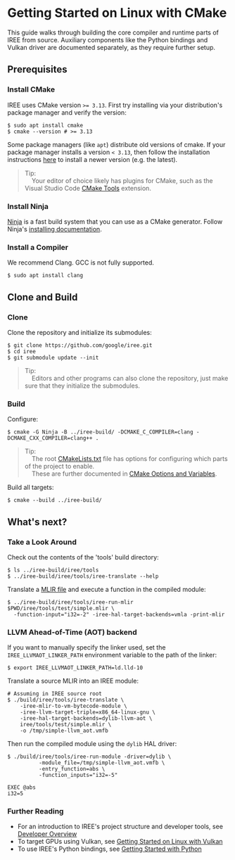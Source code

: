 # Getting Started on Linux with CMake

<!--
Notes to those updating this guide:

    * This document should be __simple__ and cover essential items only.
      Notes for optional components should go in separate files.

    * This document parallels getting_started_windows_cmake.md and
      getting_started_macos_bazel.md
      Please keep them in sync.
-->

This guide walks through building the core compiler and runtime parts of IREE
from source. Auxiliary components like the Python bindings and Vulkan driver are
documented separately, as they require further setup.

## Prerequisites

### Install CMake

IREE uses CMake version `>= 3.13`. First try installing via your distribution's
package manager and verify the version:

```shell
$ sudo apt install cmake
$ cmake --version # >= 3.13
```

Some package managers (like `apt`) distribute old versions of cmake. If your
package manager installs a version `< 3.13`, then follow the installation
instructions [here](https://cmake.org/install/) to install a newer version (e.g.
the latest).

> Tip:<br>
> &nbsp;&nbsp;&nbsp;&nbsp;Your editor of choice likely has plugins for CMake,
> such as the Visual Studio Code
> [CMake Tools](https://github.com/microsoft/vscode-cmake-tools) extension.

### Install Ninja

[Ninja](https://ninja-build.org/) is a fast build system that you can use as a
CMake generator. Follow Ninja's
[installing documentation](https://github.com/ninja-build/ninja/wiki/Pre-built-Ninja-packages).

### Install a Compiler

We recommend Clang. GCC is not fully supported.

```shell
$ sudo apt install clang
```

## Clone and Build

### Clone

Clone the repository and initialize its submodules:

```shell
$ git clone https://github.com/google/iree.git
$ cd iree
$ git submodule update --init
```

> Tip:<br>
> &nbsp;&nbsp;&nbsp;&nbsp;Editors and other programs can also clone the
> repository, just make sure that they initialize the submodules.

### Build

Configure:

```shell
$ cmake -G Ninja -B ../iree-build/ -DCMAKE_C_COMPILER=clang -DCMAKE_CXX_COMPILER=clang++ .
```

> Tip:<br>
> &nbsp;&nbsp;&nbsp;&nbsp;The root
> [CMakeLists.txt](https://github.com/google/iree/blob/main/CMakeLists.txt)
> file has options for configuring which parts of the project to enable.<br>
> &nbsp;&nbsp;&nbsp;&nbsp;These are further documented in [CMake Options and Variables](cmake_options_and_variables.md).

Build all targets:

```shell
$ cmake --build ../iree-build/
```

## What's next?

### Take a Look Around

Check out the contents of the 'tools' build directory:

```shell
$ ls ../iree-build/iree/tools
$ ../iree-build/iree/tools/iree-translate --help
```

Translate a
[MLIR file](https://github.com/google/iree/blob/main/iree/tools/test/simple.mlir)
and execute a function in the compiled module:

```shell
$ ../iree-build/iree/tools/iree-run-mlir $PWD/iree/tools/test/simple.mlir \
  -function-input="i32=-2" -iree-hal-target-backends=vmla -print-mlir
```

### LLVM Ahead-of-Time (AOT) backend

If you want to manually specify the linker used, set the
`IREE_LLVMAOT_LINKER_PATH` environment variable to the path of the linker:

```shell
$ export IREE_LLVMAOT_LINKER_PATH=ld.lld-10
```

Translate a source MLIR into an IREE module:

```shell
# Assuming in IREE source root
$ ./build/iree/tools/iree-translate \
    -iree-mlir-to-vm-bytecode-module \
    -iree-llvm-target-triple=x86_64-linux-gnu \
    -iree-hal-target-backends=dylib-llvm-aot \
    iree/tools/test/simple.mlir \
    -o /tmp/simple-llvm_aot.vmfb
```

Then run the compiled module using the `dylib` HAL driver:

```shell
$ ./build/iree/tools/iree-run-module -driver=dylib \
          -module_file=/tmp/simple-llvm_aot.vmfb \
          -entry_function=abs \
          -function_inputs="i32=-5"

EXEC @abs
i32=5
```


### Further Reading

*   For an introduction to IREE's project structure and developer tools, see
    [Developer Overview](../developing_iree/developer_overview.md)
*   To target GPUs using Vulkan, see
    [Getting Started on Linux with Vulkan](getting_started_linux_vulkan.md)
*   To use IREE's Python bindings, see
    [Getting Started with Python](getting_started_python.md)
